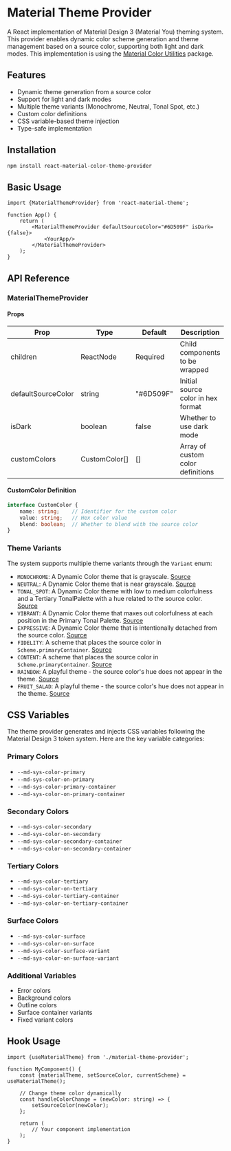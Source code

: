 # Material Theme Provider

A React implementation of Material Design 3 (Material You) theming system. This provider enables dynamic color scheme
generation and theme management based on a source color, supporting both light and dark modes. This implementation
is using the [Material Color Utilities](https://www.npmjs.com/package/@material/material-color-utilities) package.

## Features

- Dynamic theme generation from a source color
- Support for light and dark modes
- Multiple theme variants (Monochrome, Neutral, Tonal Spot, etc.)
- Custom color definitions
- CSS variable-based theme injection
- Type-safe implementation

## Installation

```bash
npm install react-material-color-theme-provider
```

## Basic Usage

```tsx
import {MaterialThemeProvider} from 'react-material-theme';

function App() {
    return (
        <MaterialThemeProvider defaultSourceColor="#6D509F" isDark={false}>
            <YourApp/>
        </MaterialThemeProvider>
    );
}
```

## API Reference

### MaterialThemeProvider

#### Props

| Prop               | Type          | Default   | Description                        |
|--------------------|---------------|-----------|------------------------------------|
| children           | ReactNode     | Required  | Child components to be wrapped     |
| defaultSourceColor | string        | "#6D509F" | Initial source color in hex format |
| isDark             | boolean       | false     | Whether to use dark mode           |
| customColors       | CustomColor[] | []        | Array of custom color definitions  |

#### CustomColor Definition

```typescript
interface CustomColor {
    name: string;    // Identifier for the custom color
    value: string;   // Hex color value
    blend: boolean;  // Whether to blend with the source color
}
```

### Theme Variants

The system supports multiple theme variants through the `Variant` enum:

- `MONOCHROME`: A Dynamic Color theme that is
  grayscale. [Source](https://github.com/material-foundation/material-color-utilities/blob/main/typescript/scheme/scheme_monochrome.ts)
- `NEUTRAL`: A Dynamic Color theme that is near
  grayscale. [Source](https://github.com/material-foundation/material-color-utilities/blob/main/typescript/scheme/scheme_neutral.ts)
- `TONAL_SPOT`: A Dynamic Color theme with low to medium colorfulness and a Tertiary TonalPalette with a hue related to
  the source
  color. [Source](https://github.com/material-foundation/material-color-utilities/blob/main/typescript/scheme/scheme_tonal_spot.ts)
- `VIBRANT`: A Dynamic Color theme that maxes out colorfulness at each position in the Primary Tonal
  Palette. [Source](https://github.com/material-foundation/material-color-utilities/blob/main/typescript/scheme/scheme_vibrant.ts)
- `EXPRESSIVE`: A Dynamic Color theme that is intentionally detached from the source
  color. [Source](https://github.com/material-foundation/material-color-utilities/blob/main/typescript/scheme/scheme_expressive.ts)
- `FIDELITY`:  A scheme that places the source color in
  `Scheme.primaryContainer`. [Source](https://github.com/material-foundation/material-color-utilities/blob/main/typescript/scheme/scheme_fidelity.ts)
- `CONTENT`: A scheme that places the source color in
  `Scheme.primaryContainer`. [Source](https://github.com/material-foundation/material-color-utilities/blob/main/typescript/scheme/scheme_content.ts)
- `RAINBOW`: A playful theme - the source color's hue does not appear in the
  theme. [Source](https://github.com/material-foundation/material-color-utilities/blob/main/typescript/scheme/scheme_rainbow.ts)
- `FRUIT_SALAD`: A playful theme - the source color's hue does not appear in the
  theme. [Source](https://github.com/material-foundation/material-color-utilities/blob/main/typescript/scheme/scheme_fruit_salad.ts)

## CSS Variables

The theme provider generates and injects CSS variables following the Material Design 3 token system. Here are the key
variable categories:

### Primary Colors

- `--md-sys-color-primary`
- `--md-sys-color-on-primary`
- `--md-sys-color-primary-container`
- `--md-sys-color-on-primary-container`

### Secondary Colors

- `--md-sys-color-secondary`
- `--md-sys-color-on-secondary`
- `--md-sys-color-secondary-container`
- `--md-sys-color-on-secondary-container`

### Tertiary Colors

- `--md-sys-color-tertiary`
- `--md-sys-color-on-tertiary`
- `--md-sys-color-tertiary-container`
- `--md-sys-color-on-tertiary-container`

### Surface Colors

- `--md-sys-color-surface`
- `--md-sys-color-on-surface`
- `--md-sys-color-surface-variant`
- `--md-sys-color-on-surface-variant`

### Additional Variables

- Error colors
- Background colors
- Outline colors
- Surface container variants
- Fixed variant colors

## Hook Usage

```tsx
import {useMaterialTheme} from './material-theme-provider';

function MyComponent() {
    const {materialTheme, setSourceColor, currentScheme} = useMaterialTheme();

    // Change theme color dynamically
    const handleColorChange = (newColor: string) => {
        setSourceColor(newColor);
    };

    return (
        // Your component implementation
    );
}
```